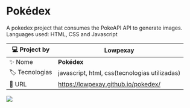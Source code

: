 # Pokédex

A pokedex project that consumes the PokeAPI API to generate images. 
<br>
Languages ​​used: HTML, CSS and Javascript

| :computer: Project by |  Lowpexay   |
| -------------  | --- |
| :sparkles: Nome        | **Pokédex**
| :label: Tecnologias | javascript, html, css(tecnologias utilizadas)
| :rocket: URL       | https://lowpexay.github.io/pokedex/

![](https://i0.wp.com/thewestnews.com/wp-content/uploads/2022/01/Sycamore_Mega_Garchomp.webp?fit=1566%2C881&ssl=1)


